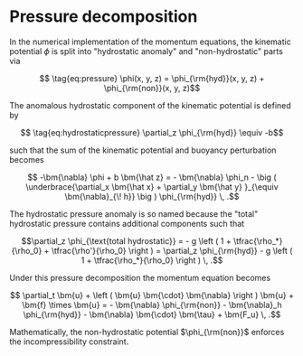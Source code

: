 # Pressure decomposition

In the numerical implementation of the momentum equations, the kinematic potential $\phi$ 
is split into "hydrostatic anomaly" and "non-hydrostatic" parts via
```math
    \tag{eq:pressure}
    \phi(x, y, z) = \phi_{\rm{hyd}}(x, y, z) + \phi_{\rm{non}}(x, y, z)
```
The anomalous hydrostatic component of the kinematic potential is defined by 
```math
    \tag{eq:hydrostaticpressure}
    \partial_z \phi_{\rm{hyd}} \equiv -b
```
such that the sum of the kinematic potential and buoyancy perturbation becomes
```math
    -\bm{\nabla} \phi + b \bm{\hat z} = 
        - \bm{\nabla} \phi_n 
        - \big ( \underbrace{\partial_x \bm{\hat x} + \partial_y \bm{\hat y} }_{\equiv \bm{\nabla}_{\! h}} \big ) \phi_{\rm{hyd}} \, .
```
The hydrostatic pressure anomaly is so named because the "total" hydrostatic pressure contains additional components such that
```math
\partial_z \phi_{\text{total hydrostatic}} = - g \left ( 1 + \tfrac{\rho_*}{\rho_0} + \tfrac{\rho'}{\rho_0} \right ) = \partial_z \phi_{\rm{hyd}} - g \left ( 1 + \tfrac{\rho_*}{\rho_0} \right ) \, .
```
Under this pressure decomposition the momentum equation becomes
```math
   \partial_t \bm{u} + \left ( \bm{u} \bm{\cdot} \bm{\nabla} \right ) \bm{u} + \bm{f} \times \bm{u} = - \bm{\nabla} \phi_{\rm{non}} - \bm{\nabla}_h \phi_{\rm{hyd}} - \bm{\nabla} \bm{\cdot} \bm{\tau} + \bm{F_u} \, .
```
Mathematically, the non-hydrostatic potential $\phi_{\rm{non}}$ enforces the incompressibility constraint.

